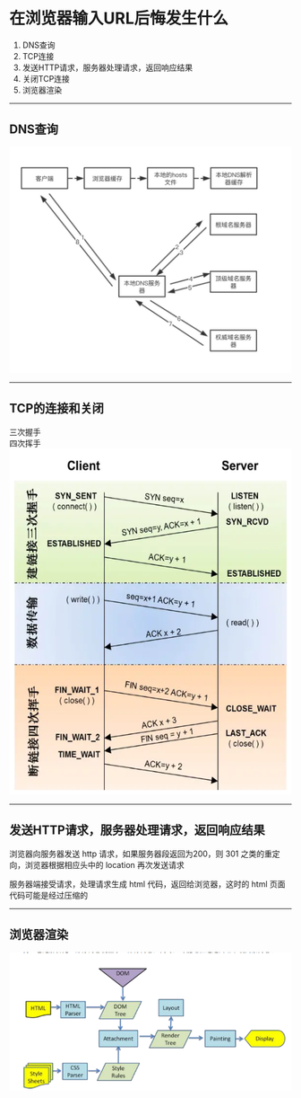 # 在浏览器输入URL后悔发生什么

1. DNS查询
2. TCP连接
3. 发送HTTP请求，服务器处理请求，返回响应结果
4. 关闭TCP连接
5. 浏览器渲染

---

<!-- ## URL解析
首先判断你输入的是一个合法的 URL 还是一个待搜索的关键词，并且根据你输入的内容进行自动完成、字符编码等操作。

--- -->

## DNS查询

![DNS查询](../Enter-the-URL-in-the-browser/image/DNS查询.png)
<!-- 递归查找
任何一步找到都会结束查找流程 -->
<!-- 迭代查询 -->

---

## TCP的连接和关闭
三次握手  
四次挥手  
![](../Enter-the-URL-in-the-browser/image/TCP通信过程.png)

---

## 发送HTTP请求，服务器处理请求，返回响应结果
浏览器向服务器发送 http 请求，如果服务器段返回为200，则   301 之类的重定向，浏览器根据相应头中的 location 再次发送请求

服务器端接受请求，处理请求生成 html 代码，返回给浏览器，这时的 html 页面代码可能是经过压缩的


---

## 浏览器渲染
![](../Enter-the-URL-in-the-browser/image/页面渲染.png)
<!-- HTML -->
<!-- CSS -->
<!-- 构建 DOM 树: 
解码、预解析、符号化、构建树
将 HTML 转化为指定的编码字符，再根据 HTML 规范 转换为各种标签，解析成树状的对象标签，DOM树 -->
<!-- 样式计算：将css样式计算为浏览器可以理解的styleSheets，css从有往左计算，使用class，不过度层叠 -->
<!-- 页面布局：排除功能化、非视觉节点和 display:none 的节点，计算元素的位置信息，确定元素的位置，构建一棵只包含可见元素布局树 -->
<!-- 分层树：复杂的 3D 变换、页面滚动，或者使用 z-indexing 做 z 轴排序 -->

<!-- CSS 会阻塞 JS 执行
JS 会阻塞后面的 DOM 解析 -->

<!-- JS 词法分析 预编译、执行 -->
